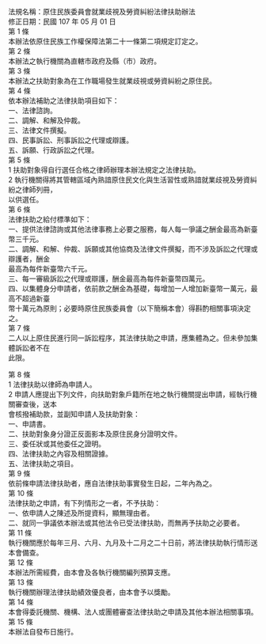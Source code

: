 法規名稱：原住民族委員會就業歧視及勞資糾紛法律扶助辦法  
修正日期：民國 107 年 05 月 01 日  
第 1 條  
本辦法依原住民族工作權保障法第二十一條第二項規定訂定之。  
第 2 條  
本辦法之執行機關為直轄市政府及縣（市）政府。  
第 3 條  
本辦法之扶助對象為在工作職場發生就業歧視或勞資糾紛之原住民。  
第 4 條  
依本辦法補助之法律扶助項目如下：  
一、法律諮詢。  
二、調解、和解及仲裁。  
三、法律文件撰擬。  
四、民事訴訟、刑事訴訟之代理或辯護。  
五、訴願、行政訴訟之代理。  
第 5 條  
1 扶助對象得自行選任合格之律師辦理本辦法規定之法律扶助。  
2 執行機關得將其管轄區域內熟諳原住民文化與生活習性或熟諳就業歧視及勞資糾紛之律師列冊，  
以供選任。  
第 6 條  
法律扶助之給付標準如下：  
一、提供法律諮詢或其他法律事務上必要之服務，每人每一爭議之酬金最高為新臺幣三千元。  
二、調解、和解、仲裁、訴願或其他協商及法律文件撰擬，而不涉及訴訟之代理或辯護者，酬金  
最高為每件新臺幣六千元。  
三、每一審級訴訟之代理或辯護，酬金最高為每件新臺幣四萬元。  
四、以集體身分申請者，依前款之酬金為基礎，每增加一人增加新臺幣一萬元，最高不超過新臺  
幣十萬元為原則；必要時原住民族委員會（以下簡稱本會）得斟酌相關事項決定之。  
第 7 條  
二人以上原住民進行同一訴訟程序，其法律扶助之申請，應集體為之。但未參加集體訴訟者不在  
此限。  


第 8 條  
1 法律扶助以律師為申請人。  
2 申請人應提出下列文件，向扶助對象戶籍所在地之執行機關提出申請，經執行機關審查後，送本  
會核撥補助款，並副知申請人及扶助對象：  
一、申請書。  
二、扶助對象身分證正反面影本及原住民身分證明文件。  
三、委任狀或其他委任之證明。  
四、法律扶助之內容及相關證據。  
五、法律扶助之項目。  
第 9 條  
依前條申請法律扶助者，應自法律扶助事實發生日起，二年內為之。  
第 10 條  
法律扶助之申請，有下列情形之一者，不予扶助：  
一、依申請人之陳述及所提資料，顯無理由者。  
二、就同一爭議依本辦法或其他法令已受法律扶助，而無再予扶助之必要者。  
第 11 條  
執行機關應於每年三月、六月、九月及十二月之二十日前，將法律扶助執行情形送本會備查。  
第 12 條  
本辦法所需經費，由本會及各執行機關編列預算支應。  
第 13 條  
執行機關辦理法律扶助績效優良者，由本會予以獎勵。  
第 14 條  
本會得委託機關、機構、法人或團體審查法律扶助之申請及其他本辦法相關事項。  
第 15 條  
本辦法自發布日施行。  


